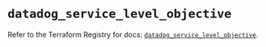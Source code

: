 # `datadog_service_level_objective`

Refer to the Terraform Registry for docs: [`datadog_service_level_objective`](https://registry.terraform.io/providers/datadog/datadog/3.35.0/docs/resources/service_level_objective).
